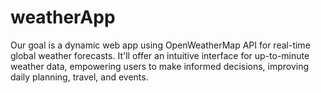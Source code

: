 # weatherApp
Our goal is a dynamic web app using OpenWeatherMap API for real-time global weather forecasts. It'll offer an intuitive interface for up-to-minute weather data, empowering users to make informed decisions, improving daily planning, travel, and events.
